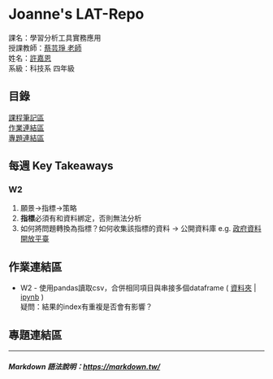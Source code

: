 # Joanne's LAT-Repo

課名：學習分析工具實務應用  
授課教師：[蔡芸琤 老師](https://github.com/pecu/LAT)   
姓名：[許嘉恩](https://github.com/JoanneHsuPeanut)  
系級：科技系 四年級

## 目錄
[課程筆記區](https://github.com/JoanneHsuPeanut/LAT-Repo./blob/main/README.md#%E8%AA%B2%E7%A8%8B%E7%AD%86%E8%A8%98%E5%8D%80)  
[作業連結區](https://github.com/JoanneHsuPeanut/LAT-Repo./blob/main/README.md#%E4%BD%9C%E6%A5%AD%E9%80%A3%E7%B5%90%E5%8D%80)  
[專題連結區](https://github.com/JoanneHsuPeanut/LAT-Repo./blob/main/README.md#%E5%B0%88%E9%A1%8C%E9%80%A3%E7%B5%90%E5%8D%80)  

## 每週 Key Takeaways
### W2
1. 願景→指標→策略
1. **指標**必須有和資料綁定，否則無法分析
1. 如何將問題轉換為指標？如何收集該指標的資料 → 公開資料庫 e.g. [政府資料開放平臺](https://data.gov.tw/)

## 作業連結區
* W2 - 使用pandas讀取csv，合併相同項目與串接多個dataframe (
[資料夾](https://github.com/JoanneHsuPeanut/LAT-Repo/tree/main/W2) |
[ipynb](https://github.com/JoanneHsuPeanut/LAT-Repo/blob/main/W2/W2-test.ipynb)
)  
  疑問：結果的index有重複是否會有影響？

## 專題連結區 


---
##### Markdown 語法說明：https://markdown.tw/
